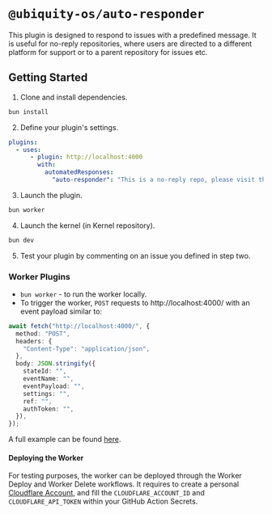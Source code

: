 # `@ubiquity-os/auto-responder`

This plugin is designed to respond to issues with a predefined message. It is useful for no-reply repositories, where users are directed to a different platform for support or to a parent repository for issues etc.

## Getting Started

1. Clone and install dependencies.

```bash
bun install
```

2. Define your plugin's settings.

```yml
plugins:
  - uses:
      - plugin: http://localhost:4000
        with:
          automatedResponses:
            "auto-responder": "This is a no-reply repo, please visit the link in the issue description. Thank you!"
```

3. Launch the plugin.

```bash
bun worker
```

4. Launch the kernel (in Kernel repository).

```bash
bun dev
```

5. Test your plugin by commenting on an issue you defined in step two.

### Worker Plugins

- `bun worker` - to run the worker locally.
- To trigger the worker, `POST` requests to http://localhost:4000/ with an event payload similar to:

```ts
await fetch("http://localhost:4000/", {
  method: "POST",
  headers: {
    "Content-Type": "application/json",
  },
  body: JSON.stringify({
    stateId: "",
    eventName: "",
    eventPayload: "",
    settings: "",
    ref: "",
    authToken: "",
  }),
});
```

A full example can be found [here](https://github.com/ubiquibot/assistive-pricing/blob/623ea3f950f04842f2d003bda3fc7b7684e41378/tests/http/request.http).

#### Deploying the Worker

For testing purposes, the worker can be deployed through the Worker Deploy and Worker Delete workflows. It requires to
create a personal [Cloudflare Account](https://www.cloudflare.com/), and fill the `CLOUDFLARE_ACCOUNT_ID` and `CLOUDFLARE_API_TOKEN` within your
GitHub Action Secrets.
